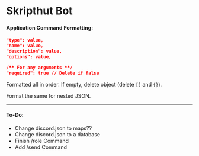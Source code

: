 # Skripthut Bot
#### **Application Command Formatting:**
```json
"type": value,
"name": value,
"description": value,
"options": value,

/** For any arguments **/
"required": true // Delete if false
```
Formatted all in order. If empty, delete object (delete `[]` and `{}`).

Format the same for nested JSON.
***
#### **To-Do:**
- Change discord.json to maps??
- Change discord.json to a database
- Finish /role Command
- Add /send Command
